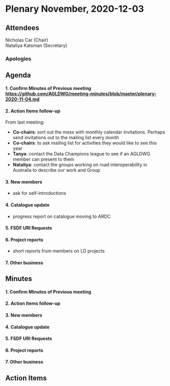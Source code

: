 # Plenary November, 2020-12-03

## Attendees
Nicholas Car (Chair)  
Nataliya Katsman (Secretary)  


### Apologies


## Agenda
#### 1. Confirm Minutes of Previous meeting https://github.com/AGLDWG/meeting-minutes/blob/master/plenary-2020-11-04.md
#### 2. Action Items follow-up
From last meeting:
* **Co-chairs**: sort out the mess with monthly calendar invitations. Perhaps send invitations out to the mailing list every month
* **Co-chairs**: to ask mailing list for activities they would like to see this year
* **Tanya**: contact the Data Champions league to see if an AGLDWG member can present to them
* **Nataliya**: contact the groups working on road interoperability in Australia to describe our work and Group
  
#### 3. New members
  * ask for self-introductions
#### 4. Catalogue update
  * progress report on catalogue moving to ARDC 
#### 5. FSDF URI Requests
#### 6. Project reports
  * short reports from members on LD projects
#### 7. Other business


## Minutes
#### 1. Confirm Minutes of Previous meeting 


#### 2. Action Items follow-up


#### 3. New members


#### 4. Catalogue update


#### 5. FSDF URI Requests


#### 6. Project reports


#### 7. Other business


## Action Items
